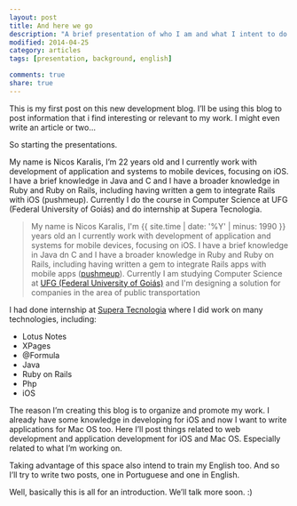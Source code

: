 ```yaml
---
layout: post
title: And here we go
description: "A brief presentation of who I am and what I intent to do in this blog"
modified: 2014-04-25
category: articles
tags: [presentation, background, english]

comments: true
share: true
---
```

This is my first post on this new development blog. I’ll be using this blog to post information that i find interesting or relevant to my work. I might even write an article or two…

So starting the presentations.

My name is Nicos Karalis, I’m 22 years old and I currently work with development of application and systems to mobile devices, focusing on iOS. I have a brief knowledge in Java and C and I have a broader knowledge in Ruby and Ruby on Rails, including having written a gem to integrate Rails with iOS (pushmeup). Currently I do the course in Computer Science at UFG (Federal University of Goiás) and do internship at Supera Tecnologia.

> My name is Nicos Karalis, I'm {{ site.time | date: '%Y' | minus: 1990 }} years old an I
> currently work with development of application and systems for mobile devices, focusing
> on iOS. I have a brief knowledge in Java dn C and I have a broader knowledge in Ruby and
> Ruby on Rails, including having written a gem to integrate Rails apps with mobile apps
> ([pushmeup][pushmeup]). Currently I am studying Computer Science at [UFG (Federal University of Goiás)][ufg_link]
> and I'm designing a solution for companies in the area of public transportation

I had done internship at [Supera Tecnologia][supera_tecnologia] where I did work on many technologies, including:
 
* Lotus Notes
* XPages
* @Formula
* Java
* Ruby on Rails
* Php
* iOS

The reason I’m creating this blog is to organize and promote my work. I already have some knowledge in developing for iOS and now I want to write applications for Mac OS too. Here I’ll post things related to web development and application development for iOS and Mac OS. Especially related to what I’m working on.

Taking advantage of this space also intend to train my English too. And so I’ll try to write two posts, one in Portuguese and one in English.

Well, basically this is all for an introduction. We’ll talk more soon. :)

[pushmeup]: http://github.com/nicoskaralis/pushmeup
[ufg_link]: http://inf.ufg.br
[supera_tecnologia]: http://supera.com.br